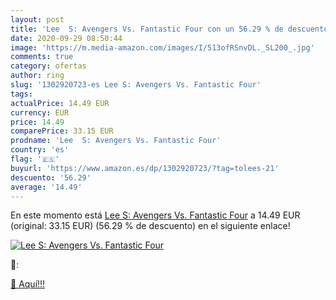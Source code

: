 ```yaml
---
layout: post
title: 'Lee  S: Avengers Vs. Fantastic Four con un 56.29 % de descuento'
date: 2020-09-29 08:50:44
image: 'https://m.media-amazon.com/images/I/513ofRSnvDL._SL200_.jpg'
comments: true
category: ofertas
author: ring
slug: '1302920723-es Lee S: Avengers Vs. Fantastic Four'
tags: 
actualPrice: 14.49 EUR
currency: EUR
price: 14.49
comparePrice: 33.15 EUR
prodname: 'Lee  S: Avengers Vs. Fantastic Four'
country: 'es'
flag: '🇪🇸'
buyurl: 'https://www.amazon.es/dp/1302920723/?tag=tolees-21'
descuento: '56.29'
average: '14.49'
---
```


En este momento está [Lee  S: Avengers Vs. Fantastic Four](https://www.amazon.es/dp/1302920723/?tag=tolees-21) a 14.49 EUR (original: 33.15 EUR) (56.29 %  de descuento) en el siguiente enlace!

[![Lee  S: Avengers Vs. Fantastic Four](https://m.media-amazon.com/images/I/513ofRSnvDL._SL200_.jpg)](https://www.amazon.es/dp/1302920723/?tag=tolees-21)

🔎:


[🛒 Aquí!!!](https://www.amazon.es/dp/1302920723/?tag=tolees-21)
